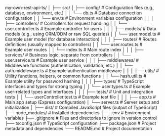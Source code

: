 my-own-rest-api-ts/
│
├── src/
│   ├── config/            # Configuration files (e.g., database, environment, etc.)
│   │   └── db.ts          # Database connection configuration
│   │   └── env.ts         # Environment variables configuration
│   │
│   ├── controllers/       # Controllers for request handling
│   │   └── user.controller.ts  # Example controller for users
│   │
│   ├── models/            # Data models (e.g., using ORM/ODM or raw SQL queries)
│   │   └── user.model.ts    # Example user model (for database interaction)
│   │
│   ├── routes/            # Routes definitions (usually mapped to controllers)
│   │   └── user.routes.ts   # Example user routes
│   │   └── index.ts        # Main route index
│   │
│   ├── services/          # Business logic, separate from controllers
│   │   └── user.service.ts  # Example user service
│   │
│   ├── middlewares/       # Middleware functions (authentication, validation, etc.)
│   │   └── auth.middleware.ts # Example authentication middleware
│   │
│   ├── utils/             # Utility functions, helpers, or common functions
│   │   └── hash.util.ts     # Example utility for password hashing
│   │
│   ├── types/        # TypeScript interfaces and types for strong typing
│   │   └── user.types.ts # Example user-related types and interfaces
│   │
│   ├── tests/             # Unit and integration tests
│   │   └── userController.test.ts # Example test file
│   │
│   ├── app.ts             # Main app setup (Express configuration)
│   └── server.ts          # Server setup and initialization
│
├── dist/                  # Compiled JavaScript files (output of TypeScript)
├── node_modules/          # Installed dependencies
├── .env                   # Environment variables
├── .gitignore             # Files and directories to ignore in version control
├── tsconfig.json          # TypeScript configuration
├── package.json           # Project metadata and dependencies
└── README.md              # Project documentation

